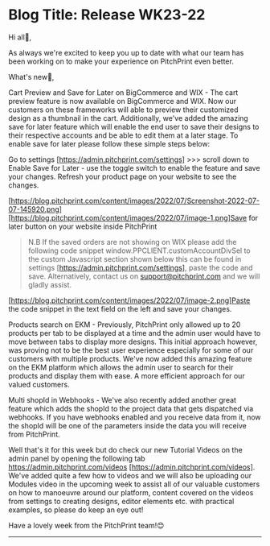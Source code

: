 # **Blog Title**: Release WK23-22

Hi all👋,

As always we're excited to keep you up to date with what our team has been working on to make your experience on PitchPrint even better.

What's new🚀,

Cart Preview and Save for Later on BigCommerce and WIX - The cart preview feature is now available on BigCommerce and WIX. Now our customers
on these frameworks will able to preview their customized design as a thumbnail in the cart. Additionally, we've added the amazing save for
later feature which will enable the end user to save their designs to their respective accounts and be able to edit them at a later stage.
To enable save for later please follow these simple steps below:

Go to settings [https://admin.pitchprint.com/settings] >>> scroll down to Enable Save for Later - use the toggle switch to enable the
feature and save your changes. Refresh your product page on your website to see the changes.

[https://blog.pitchprint.com/content/images/2022/07/Screenshot-2022-07-07-145920.png][https://blog.pitchprint.com/content/images/2022/07/image-1.png]Save
for later button on your website inside PitchPrint

> N.B If the saved orders are not showing on WIX please add the following code snippet window.PPCLIENT.customAccountDivSel to the custom
> Javascript section shown below this can be found in settings [https://admin.pitchprint.com/settings], paste the code and save.
> Alternatively, contact us on support@pitchprint.com and we will gladly assist.

[https://blog.pitchprint.com/content/images/2022/07/image-2.png]Paste the code snippet in the text field on the left and save your changes.

Products search on EKM - Previously, PitchPrint only allowed up to 20 products per tab to be displayed at a time and the admin user would
have to move between tabs to display more designs. This initial approach however, was proving not to be the best user experience especially
for some of our customers with multiple products. We've now added this amazing feature on the EKM platform which allows the admin user to
search for their products and display them with ease. A more efficient approach for our valued customers.

Multi shopId in Webhooks - We've also recently added another great feature which adds the shopId to the project data that gets dispatched
via webhooks. If you have webhooks enabled and you receive data from it, now the shopId will be one of the parameters inside the data you
will receive from PitchPrint.

Well that's it for this week but do check our new Tutorial Videos on the admin panel by opening the following tab
https://admin.pitchprint.com/videos [https://admin.pitchprint.com/videos]. We've added quite a few how to videos and we will also be
uploading our Modules video in the upcoming week to assist all of our valuable customers on how to manoeuvre around our platform, content
covered on the videos from settings to creating designs, editor elements etc. with practical examples, so please do keep an eye out!

Have a lovely week from the PitchPrint team!😊

--------------------

